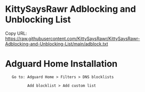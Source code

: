 # KittySaysRawr Adblocking and Unblocking List

Copy URL: https://raw.githubusercontent.com/KittySaysRawr/KittySaysRawr-Adblocking-and-Unblocking-List/main/adblock.txt




# Adguard Home Installation 

       Go to: Adguard Home > Filters > DNS blocklists 

              Add blocklist > Add custom list

